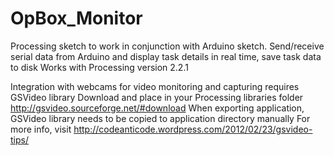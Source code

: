 # OpBox_Monitor
Processing sketch to work in conjunction with Arduino sketch. 
Send/receive serial data from Arduino and display task details in real time, save task data to disk
Works with Processing version 2.2.1

Integration with webcams for video monitoring and capturing requires GSVideo library
Download and place in your Processing libraries folder
http://gsvideo.sourceforge.net/#download
When exporting application, GSVideo library needs to be copied to application directory manually
For more info, visit http://codeanticode.wordpress.com/2012/02/23/gsvideo-tips/
